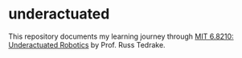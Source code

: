 # underactuated
This repository documents my learning journey through [MIT 6.8210: Underactuated Robotics](https://underactuated.csail.mit.edu/) by Prof. Russ Tedrake.
